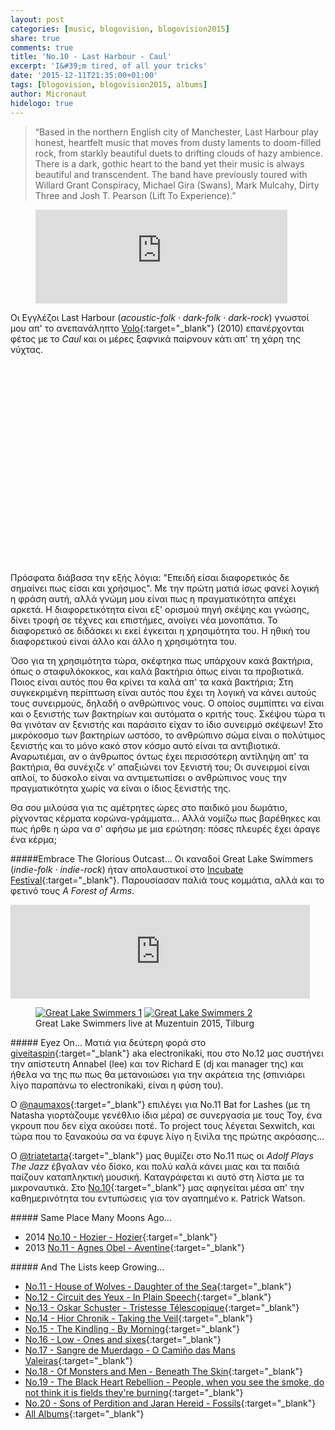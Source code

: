 ```yaml
---
layout: post
categories: [music, blogovision, blogovision2015]
share: true
comments: true
title: 'No.10 - Last Harbour - Caul'
excerpt: 'I&#39;m tired, of all your tricks'
date: '2015-12-11T21:35:00+01:00'
tags: [blogovision, blogovision2015, albums]
author: Micronaut
hidelogo: true
---
```

>&ldquo;Based in the northern English city of Manchester, Last Harbour play honest, heartfelt music that moves from dusty laments to doom-filled rock, from starkly beautiful duets to drifting clouds of hazy ambience. There is a dark, gothic heart to the band yet their music is always beautiful and transcendent. The band have previously toured with Willard Grant Conspiracy, Michael Gira (Swans), Mark Mulcahy, Dirty Three and Josh T. Pearson (Lift To Experience).&rdquo;

<div class="invisible">
<figure class="center">
<iframe width="95%" height="150" scrolling="no" frameborder="no" src="https://w.soundcloud.com/player/?url=https%3A//api.soundcloud.com/tracks/174261723&amp;auto_play=false&amp;hide_related=false&amp;show_comments=true&amp;show_user=true&amp;show_reposts=false&amp;visual=true">&nbsp;</iframe>
</figure>
</div>

Οι Εγγλέζοι Last Harbour (*acoustic-folk · dark-folk · dark-rock*) γνωστοί μου απ' το ανεπανάληπτο [Volo](https://lastharbourmusic.bandcamp.com/track/the-loom){:target="_blank"} (2010) επανέρχονται φέτος με το  *Caul* και οι μέρες ξαφνικά παίρνουν κάτι απ' τη χάρη της νύχτας.

 <div class="invisible">
<figure class="center">
	<iframe width="70%" height="320" src="about:blank" data-src="https://www.youtube.com/embed/3xNwN8027cM" frameborder="0">&nbsp;</iframe>
</figure>
</div>

Πρόσφατα διάβασα την εξής λόγια: "Επειδή είσαι διαφορετικός δε σημαίνει πως είσαι και χρήσιμος". Με την πρώτη ματιά ίσως φανεί λογική η φράση αυτή, αλλά γνώμη μου είναι πως η πραγματικότητα απέχει αρκετά. Η διαφορετικότητα είναι εξ' ορισμού πηγή σκέψης και γνώσης, δίνει τροφή σε τέχνες και επιστήμες, ανοίγει νέα μονοπάτια. Το διαφορετικό σε διδάσκει κι εκεί έγκειται η χρησιμότητα του. Η ηθική του διαφορετικού είναι άλλο και άλλο η χρησιμότητα του.

Όσο για τη χρησιμότητα τώρα, σκέφτηκα πως υπάρχουν κακά βακτήρια, όπως ο σταφυλόκοκκος, και καλά βακτήρια όπως είναι τα προβιοτικά. Ποιος είναι αυτός που θα κρίνει τα καλά απ' τα κακά βακτήρια; Στη συγκεκριμένη περίπτωση είναι αυτός που έχει τη λογική να κάνει αυτούς τους συνειρμούς, δηλαδή ο ανθρώπινος νους. Ο οποίος συμπίπτει να είναι και ο ξενιστής των βακτηρίων και αυτόματα ο κριτής τους. Σκέψου τώρα τι θα γινόταν αν ξενιστής και παράσιτο είχαν το ίδιο συνειρμό σκέψεων! Στο μικρόκοσμο των βακτηρίων ωστόσο, το ανθρώπινο σώμα είναι ο πολύτιμος ξενιστής και το μόνο κακό στον κόσμο αυτό είναι τα αντιβιοτικά. Αναρωτιέμαι, αν ο άνθρωπος όντως έχει περισσότερη αντίληψη απ' τα βακτήρια, θα συνέχιζε ν' απαξιώνει τον ξενιστή του; Οι συνειρμοί είναι απλοί, το δύσκολο είναι να αντιμετωπίσει ο ανθρώπινος νους την πραγματικότητα χωρίς να είναι ο ίδιος ξενιστής της. 
 
Θα σου μιλούσα για τις αμέτρητες ώρες στο παιδικό μου δωμάτιο, ρίχνοντας κέρματα κορώνα-γράμματα... Αλλά νομίζω πως βαρέθηκες και πως ήρθε η ώρα να σ' αφήσω με μια ερώτηση: πόσες πλευρές έχει άραγε ένα κέρμα; 

<div class="text-divider"></div>

#####Embrace The Glorious Outcast...
Οι καναδοί Great Lake Swimmers (*indie-folk · indie-rock*) ήταν απολαυστικοί στο [Incubate Festival](/music/review/incubate-2015/){:target="_blank"}. Παρουσίασαν παλιά τους κομμάτια, αλλά και το φετινό τους *A Forest of Arms*. 

<iframe width="95%" height="150" scrolling="no" frameborder="no" src="https://w.soundcloud.com/player/?url=https%3A//api.soundcloud.com/tracks/188688483&amp;auto_play=false&amp;hide_related=false&amp;show_comments=true&amp;show_user=true&amp;show_reposts=false&amp;visual=true"></iframe>

<div class="invisible">
<figure class="half">
	<a href="/images/posts/incubate2015/incu2015_28.jpg"><img src="about:blank" data-src="/images/posts/incubate2015/incu2015_28_low.jpg" alt="Great Lake Swimmers 1" /></a>
	<a href="/images/posts/incubate2015/incu2015_29.jpg"><img src="about:blank" data-src="/images/posts/incubate2015/incu2015_29_low.jpg" alt="Great Lake Swimmers 2" /></a>
	<figcaption>Great Lake Swimmers live at Muzentuin 2015, Tilburg</figcaption>
</figure>
</div>

<div class="text-divider"></div>

#####<i class="fa fa-hand-o-right"></i> Eyez Οn...
Ματιά για δεύτερη φορά στο  [giveitaspin](http://www.giveitaspin.gr/2015/12/12-annabel-lee-by-sea-and-other.html){:target="_blank"} aka electronikaki, που στο Νο.12 μας συστήνει την απίστευτη Annabel (lee) και τον Richard E (dj και manager της) και ήθελα να της πω πως θα μετανοιώσει για την ακράτεια της (σπινιάρει λίγο παραπάνω το electronikaki, είναι η φύση του). 

Ο [@naumaxos](http://giotatrelokomeio.blogspot.nl/2015/12/11-sexwitch-swxitch.html){:target="_blank"} επιλέγει για Νο.11 Bat for Lashes (με τη Natasha γιορτάζουμε γενέθλιο ίδια μέρα) σε συνεργασία με τους Toy, ένα γκρουπ που δεν είχα ακούσει ποτέ. Το project τους λέγεται Sexwitch, και τώρα που το ξανακούω σα να έφυγε λίγο η ξινίλα της πρώτης ακρόασης... 

O [@triatetarta](https://triatetarta.wordpress.com/2015/12/10/%CE%AD%CE%BD%CF%84%CE%B5%CE%BA%CE%B1-adolf-plays-the-jazz-tinder/){:target="_blank"} μας θυμίζει στο Νο.11 πως οι *Αdolf Plays The Jazz* έβγαλαν νέο δίσκο, και πολύ καλά κάνει μιας και τα παιδιά παίζουν καταπληκτική μουσική. Καταγράφεται κι αυτό στη λίστα με τα μικροναυτικά. Στο [Νο.10](https://triatetarta.wordpress.com/2015/12/11/%CE%B4%CE%AD%CE%BA%CE%B1-%CE%BA%CE%B1%CE%BD%CF%84%CE%AC%CE%B4%CE%B1-%CE%B3%CE%B9%CE%B1-%CF%81%CE%BF%CE%BC%CF%80%CF%8C%CF%84/){:target="_blank"} μας αφηγείται μέσα απ' την καθημερινότητα του εντυπώσεις για τον αγαπημένο κ. Patrick  Watson.

#####<i class="fa fa-hand-o-right"></i> Same Place Many Moons Ago...
* 2014 [No.10 - Hozier - Hozier](/music/blogovision/blogovision2014/blogovision2014-no10/){:target="_blank"}
* 2013 [No.11 - Agnes Obel - Aventine](/music/blogovision/blogovision2013/blogovision2013-no10/){:target="_blank"}

#####<i class="fa fa-hand-o-right"></i> And The Lists keep Growing...
* [No.11 - House of Wolves - Daughter of the Sea](/music/blogovision/blogovision2015/blogovision2015-no11/){:target="_blank"}
* [No.12 - Circuit des Yeux - In Plain Speech](/music/blogovision/blogovision2015/blogovision2015-no12/){:target="_blank"}
* [No.13 - Oskar Schuster - Tristesse Télescopique](/music/blogovision/blogovision2015/blogovision2015-no13/){:target="_blank"}
* [No.14 - Hior Chronik - Taking the Veil](/music/blogovision/blogovision2015/blogovision2015-no14/){:target="_blank"}
* [No.15 - The Kindling - By Morning](/music/blogovision/blogovision2015/blogovision2015-no15/){:target="_blank"}
* [No.16 - Low - Ones and sixes](/music/blogovision/blogovision2015/blogovision2015-no16/){:target="_blank"}
* [No.17 - Sangre de Muerdago - O Camiño das Mans Valeiras](/music/blogovision/blogovision2015/blogovision2015-no17/){:target="_blank"}
* [No.18 - Of Monsters and Men - Beneath The Skin](/music/blogovision/blogovision2015/blogovision2015-no18/){:target="_blank"}
* [No.19 - The Black Heart Rebellion - People, when you see the smoke, do not think it is fields they're burning](/music/blogovision/blogovision2015/blogovision2015-no19/){:target="_blank"}
* [No.20 - Sons of Perdition and Jaran Hereid - Fossils](/music/blogovision/blogovision2015/blogovision2015-no20/){:target="_blank"}
* [All Albums](/music/new-albums-2015/){:target="_blank"}